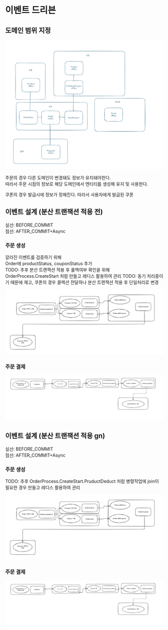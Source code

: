 # 이벤트 드리븐

## 도메인 범위 지정

![바운디드 컨텍스트](바운디드_컨텍스트.png)

주문의 경우 다른 도메인이 변경돼도 정보가 유지돼야한다.  
따라서 주문 시점의 정보로 해당 도메인에서 엔티티를 생성해 유지 및 사용한다.

쿠폰의 경우 발급시에 정보가 정해진다. 따라서 사용자에게 발급된 쿠폰

## 이벤트 설계 (분산 트랜잭션 적용 전)

실선: BEFORE_COMMIT  
점선: AFTER_COMMIT+Async

### 주문 생성

갈라진 이벤트를 검증하기 위해  
Order에 productStatus, couponStatus 추가  
TODO: 추후 분산 트랜잭션 적용 후 롤백여부 확인을 위해 OrderProcess.CreateStart 처럼 만들고 레디스 활용하여 관리
TODO: 동기 처리중이기 때문에 재고, 쿠폰의 경우 콜렉션 전달하나 분산 트랜잭션 적용 후 단일처리로 변경

![주문 생성](주문생성_이벤트.png)

### 주문 결제

![주문 결제](주문결제_이벤트.png)

## 이벤트 설계 (분산 트랜잭션 적용 gn)

실선: BEFORE_COMMIT  
점선: AFTER_COMMIT+Async

### 주문 생성

TODO: 추후 OrderProcess.CreateStart.PruductDeduct 처럼
병렬작업에 join이 필요한 경우 만들고 레디스 활용하여 관리

![주문 생성](주문생성_이벤트.png)

### 주문 결제

![주문 결제](주문결제_이벤트.png)




